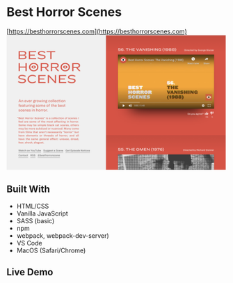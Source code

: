 # Best Horror Scenes

[https://besthorrorscenes.com](https://besthorrorscenes.com) <br />
![Best Horrer Scenes Website image](./assets/images/original-site.png)

## Built With
  - HTML/CSS 
  - Vanilla JavaScript
  - SASS (basic)
  - npm
  - webpack, webpack-dev-server)
  - VS Code
  - MacOS (Safari/Chrome)

## Live Demo

